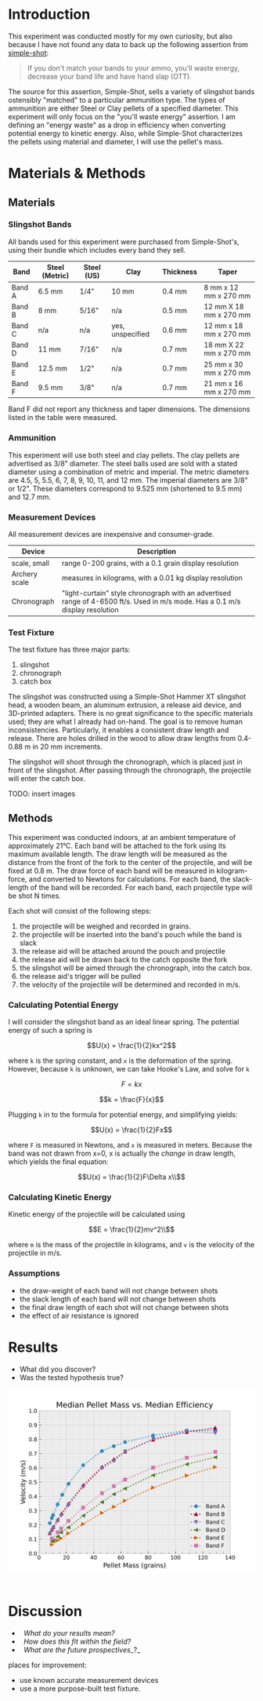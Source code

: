 
# Introduction
This experiment was conducted mostly for my own curiosity, but also because I have not found any data to back up the following assertion from [simple-shot](https://simple-shot.com/blogs/news/match-slingshot-band-sets-to-ammo): 

> If you don't match your bands to your ammo, you'll waste energy, decrease your band life and have hand slap (OTT).

The source for this assertion, Simple-Shot, sells a variety of slingshot bands ostensibly "matched" to a particular ammunition type. The types of ammunition are either Steel or Clay pellets of a specified diameter. This experiment will only focus on the "you'll waste energy" assertion. I am defining an "energy waste" as a drop in efficiency when converting potential energy to kinetic energy. Also, while Simple-Shot characterizes the pellets using material and diameter, I will use the pellet's mass.

# Materials & Methods

## Materials

### Slingshot Bands
All bands used for this experiment were purchased from Simple-Shot's, using their bundle which includes every band they sell.

| Band   | Steel (Metric) | Steel (US) | Clay             | Thickness | Taper                  |
| ------ | -------------- | ---------- | ---------------- | --------- | ---------------------- |
| Band A | 6.5 mm         | 1/4"       | 10 mm            | 0.4 mm    | 8 mm x 12 mm x 270 mm  |
| Band B | 8 mm           | 5/16"      | n/a              | 0.5 mm    | 12 mm X 18 mm x 270 mm |
| Band C | n/a            | n/a        | yes, unspecified | 0.6 mm    | 12 mm x 18 mm x 270 mm |
| Band D | 11 mm          | 7/16"      | n/a              | 0.7 mm    | 18 mm X 22 mm x 270 mm |
| Band E | 12.5 mm        | 1/2"       | n/a              | 0.7 mm    | 25 mm x 30 mm x 270 mm |
| Band F | 9.5 mm         | 3/8"       | n/a              | 0.7 mm    | 21 mm x 16 mm x 270 mm |

Band F did not report any thickness and taper dimensions. The dimensions listed in the table were measured.

### Ammunition
This experiment will use both steel and clay pellets. The clay pellets are advertised as 3/8" diameter. The steel balls used are sold with a stated diameter using a combination of metric and imperial. The metric diameters are 4.5, 5, 5.5, 6, 7, 8, 9, 10, 11, and 12 mm. The imperial diameters are 3/8" or 1/2". These diameters correspond to 9.525 mm (shortened to 9.5 mm) and 12.7 mm.

### Measurement Devices
All measurement devices are inexpensive and consumer-grade.

| Device        | Description                                                                                                                   |
| ------------- | ----------------------------------------------------------------------------------------------------------------------------- |
| scale, small  | range 0-200 grains, with a 0.1 grain display resolution                                                                       |
| Archery scale | measures in kilograms, with a 0.01 kg display resolution                                                                      |
| Chronograph   | "light-curtain" style chronograph with an advertised range of 4-6500 ft/s. Used in m/s mode. Has a 0.1 m/s display resolution |

### Test Fixture
The test fixture has three major parts: 
1. slingshot
2. chronograph
3. catch box

The slingshot was constructed using a Simple-Shot Hammer XT slingshot head, a wooden beam, an aluminum extrusion, a release aid device, and 3D-printed adapters.  There is no great significance to the specific materials used; they are what I already had on-hand. The goal is to remove human inconsistencies.  Particularly, it enables a consistent draw length and release.  There are holes drilled in the wood to allow draw lengths from 0.4-0.88 m in 20 mm increments.

The slingshot will shoot through the chronograph, which is placed just in front of the slingshot. After passing through the chronograph, the projectile will enter the catch box.

TODO: insert images

## Methods
This experiment was conducted indoors, at an ambient temperature of approximately 21°C.  Each band will be attached to the fork using its maximum available length. The draw length will be measured as the distance from the front of the fork to the center of the projectile, and will be fixed at 0.8 m. The draw force of each band will be measured in kilogram-force, and converted to Newtons for calculations. For each band, the slack-length of the band will be recorded.  For each band, each projectile type will be shot N times.  

Each shot will consist of the following steps:
1. the projectile will be weighed and recorded in grains.
2. the projectile will be inserted into the band's pouch while the band is slack
3. the release aid will be attached around the pouch and projectile
4. the release aid will be drawn back to the catch opposite the fork
5. the slingshot will be aimed through the chronograph, into the catch box.
6. the release aid's trigger will be pulled
7. the velocity of the projectile will be determined and recorded in m/s.

### Calculating Potential Energy
I will consider the slingshot band as an ideal linear spring.  The potential energy of such a spring is
```math
U(x) = \frac{1}{2}kx^2
```
where `k` is the spring constant, and `x` is the deformation of the spring.  However, because `k` is unknown, we can take Hooke's Law, and solve for `k`
```math
F = kx
```

```math
k = \frac{F}{x}
```
Plugging `k` in to the formula for potential energy, and simplifying yields:
```math 
U(x) = \frac{1}{2}Fx
```
where `F` is measured in Newtons, and `x` is measured in meters.  Because the band was not drawn from x=0, x is actually the *change* in draw length, which yields the final equation:
```math 
U(x) = \frac{1}{2}F\Delta x\\
```

### Calculating Kinetic Energy
Kinetic energy of the projectile will be calculated using 
```math
E = \frac{1}{2}mv^2\\
```
where `m` is the mass of the projectile in kilograms, and `v` is the velocity of the projectile in m/s.

### Assumptions
- the draw-weight of each band will not change between shots
- the slack length of each band will not change between shots
- the final draw length of each shot will not change between shots
- the effect of air resistance is ignored

# Results
- What did you discover?
- Was the tested hypothesis true?

![test](median_mass_vs_efficiency.svg)
  
# Discussion
-   _What do your results mean?_
-   _How does this fit within the field?_
-   _What are the future_ _prospectives__?_

places for improvement:
- use known accurate measurement devices
- use a more purpose-built test fixture.